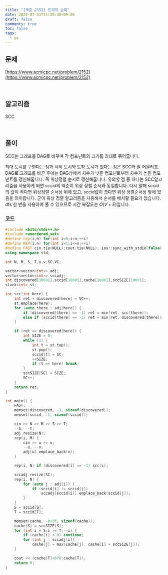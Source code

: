 ```yaml
---
title: "[백준 2152] 트리의 순회"
date: 2020-07-31T11:39:38+09:00
draft: false
comments: true
toc: false
tags:
  - ps
---
```


## 문제

[https://www.acmicpc.net/problem/2152](https://www.acmicpc.net/problem/2152)

<br>

## 알고리즘

SCC

<br>

## 풀이

SCC는 그래프를 DAG로 바꾸며 각 컴포넌트의 크기를 최대로 묶어줍니다.

최대 도시를 구한다는 점과 시작 도시와 도착 도시가 있다는 점은 SCC와 잘 어울리죠. DAG로 그래프를 바꾼 후에는 DAG상에서 차수가 낮은 컴포넌트부터 차수가 높은 컴포넌트를 갱신해줍니다. 즉 위상정렬 순서로 갱신해줍니다. 유의할 점 중 하나는 SCC알고리즘을 사용하게 되면 $sccid$의 역순이 위상 정렬 순서와 동일합니다. 다시 말해 $sccid$ 의 값이 작다면 위상정렬 순서상 뒤에 있고, $sccid$값이 크다면 위상 정렬순서상 앞에 있음을 의미합니다. 굳이 위상 정렬 알고리즘을 사용해서 순서를 배치할 필요가 없습니다. dfs 한 번을 사용하여 풀 수 있으므로 시간 복잡도는 $O(V+E)$입니다.

### 코드

```c++
#include <bits/stdc++.h>
#include <unordered_set>
#define rep(i,n) for(int i=0;i<n;++i)
#define REP(i,n) for(int i=1;i<=n;++i)
#define FAST cin.tie(NULL);cout.tie(NULL); ios::sync_with_stdio(false)
using namespace std;

int N, M, S, T,u,v,SC,VC;

vector<vector<int>> adj;
vector<vector<int>> sccadj;
int discovered[10001],sccid[10001],cache[10001],sccSIZE[10001];
stack<int> st;

int scc(int here) {
    int ret = discovered[here] = VC++;
    st.emplace(here);
    for (auto there : adj[here]) {
        if (discovered[there] == -1) ret = min(ret, scc(there));
        else if (sccid[there] == -1) ret = min(ret, discovered[there]);
    }

    if (ret == discovered[here]) {
        int SIZE = 0;
        while (1) {
            int t = st.top();
            st.pop();
            sccid[t] = SC;
            ++SIZE;
            if (t == here) break;
        }
        sccSIZE[SC] = SIZE;
        SC++;
    }
    return ret;
}

int main() {
    FAST;
    memset(discovered, -1, sizeof(discovered));
    memset(sccid, -1, sizeof(sccid));

    cin >> N >> M >> S >> T;
    --S, --T;
    adj.resize(N);
    rep(i, M) {
        cin >> u >> v;
        --u, --v;
        adj[u].emplace_back(v);
    }

    rep(i, N) if (discovered[i] == -1) scc(i);

    sccadj.resize(SC);
    rep(i, N) {
        for (auto j : adj[i]) {
            if (sccid[i] != sccid[j])
                sccadj[sccid[i]].emplace_back(sccid[j]);
        }
    }
    S = sccid[S];
    T = sccid[T];

    memset(cache, -0x3f, sizeof(cache));
    cache[S] = sccSIZE[S];
    for (int i = S;i >= T;--i) {
        if (cache[i] < 0) continue;
        for (int j : sccadj[i])
            cache[j] = max(cache[j], cache[i] + sccSIZE[j]);
    }

    cout << (cache[T]<0?0:cache[T]);
    return 0;
}

```
